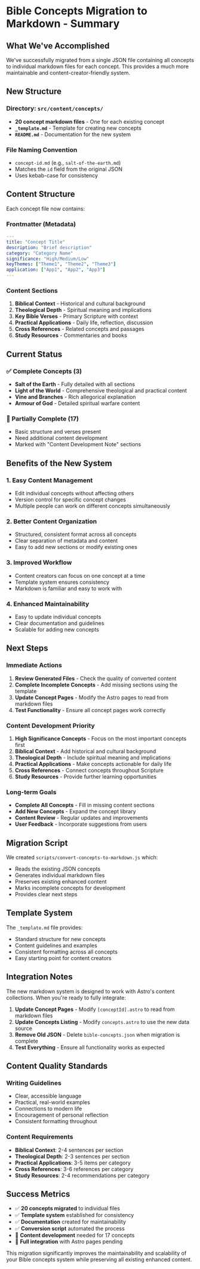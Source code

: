 # Bible Concepts Migration to Markdown - Summary

## What We've Accomplished

We've successfully migrated from a single JSON file containing all concepts to individual markdown files for each concept. This provides a much more maintainable and content-creator-friendly system.

## New Structure

### Directory: `src/content/concepts/`

- **20 concept markdown files** - One for each existing concept
- **`_template.md`** - Template for creating new concepts
- **`README.md`** - Documentation for the new system

### File Naming Convention
- `concept-id.md` (e.g., `salt-of-the-earth.md`)
- Matches the `id` field from the original JSON
- Uses kebab-case for consistency

## Content Structure

Each concept file now contains:

### Frontmatter (Metadata)
```yaml
---
title: "Concept Title"
description: "Brief description"
category: "Category Name"
significance: "High/Medium/Low"
keyThemes: ["Theme1", "Theme2", "Theme3"]
application: ["App1", "App2", "App3"]
---
```

### Content Sections
1. **Biblical Context** - Historical and cultural background
2. **Theological Depth** - Spiritual meaning and implications
3. **Key Bible Verses** - Primary Scripture with context
4. **Practical Applications** - Daily life, reflection, discussion
5. **Cross References** - Related concepts and passages
6. **Study Resources** - Commentaries and books

## Current Status

### ✅ Complete Concepts (3)
- **Salt of the Earth** - Fully detailed with all sections
- **Light of the World** - Comprehensive theological and practical content
- **Vine and Branches** - Rich allegorical explanation
- **Armour of God** - Detailed spiritual warfare content

### 🔄 Partially Complete (17)
- Basic structure and verses present
- Need additional content development
- Marked with "Content Development Note" sections

## Benefits of the New System

### 1. **Easy Content Management**
- Edit individual concepts without affecting others
- Version control for specific concept changes
- Multiple people can work on different concepts simultaneously

### 2. **Better Content Organization**
- Structured, consistent format across all concepts
- Clear separation of metadata and content
- Easy to add new sections or modify existing ones

### 3. **Improved Workflow**
- Content creators can focus on one concept at a time
- Template system ensures consistency
- Markdown is familiar and easy to work with

### 4. **Enhanced Maintainability**
- Easy to update individual concepts
- Clear documentation and guidelines
- Scalable for adding new concepts

## Next Steps

### Immediate Actions
1. **Review Generated Files** - Check the quality of converted content
2. **Complete Incomplete Concepts** - Add missing sections using the template
3. **Update Concept Pages** - Modify the Astro pages to read from markdown files
4. **Test Functionality** - Ensure all concept pages work correctly

### Content Development Priority
1. **High Significance Concepts** - Focus on the most important concepts first
2. **Biblical Context** - Add historical and cultural background
3. **Theological Depth** - Include spiritual meaning and implications
4. **Practical Applications** - Make concepts actionable for daily life
5. **Cross References** - Connect concepts throughout Scripture
6. **Study Resources** - Provide further learning opportunities

### Long-term Goals
- **Complete All Concepts** - Fill in missing content sections
- **Add New Concepts** - Expand the concept library
- **Content Review** - Regular updates and improvements
- **User Feedback** - Incorporate suggestions from users

## Migration Script

We created `scripts/convert-concepts-to-markdown.js` which:
- Reads the existing JSON concepts
- Generates individual markdown files
- Preserves existing enhanced content
- Marks incomplete concepts for development
- Provides clear next steps

## Template System

The `_template.md` file provides:
- Standard structure for new concepts
- Content guidelines and examples
- Consistent formatting across all concepts
- Easy starting point for content creators

## Integration Notes

The new markdown system is designed to work with Astro's content collections. When you're ready to fully integrate:

1. **Update Concept Pages** - Modify `[conceptId].astro` to read from markdown files
2. **Update Concepts Listing** - Modify `concepts.astro` to use the new data source
3. **Remove Old JSON** - Delete `bible-concepts.json` when migration is complete
4. **Test Everything** - Ensure all functionality works as expected

## Content Quality Standards

### Writing Guidelines
- Clear, accessible language
- Practical, real-world examples
- Connections to modern life
- Encouragement of personal reflection
- Consistent formatting throughout

### Content Requirements
- **Biblical Context**: 2-4 sentences per section
- **Theological Depth**: 2-3 sentences per section
- **Practical Applications**: 3-5 items per category
- **Cross References**: 3-6 references per category
- **Study Resources**: 2-4 recommendations per category

## Success Metrics

- ✅ **20 concepts migrated** to individual files
- ✅ **Template system** established for consistency
- ✅ **Documentation** created for maintainability
- ✅ **Conversion script** automated the process
- 🔄 **Content development** needed for 17 concepts
- 🔄 **Full integration** with Astro pages pending

This migration significantly improves the maintainability and scalability of your Bible concepts system while preserving all existing enhanced content.
